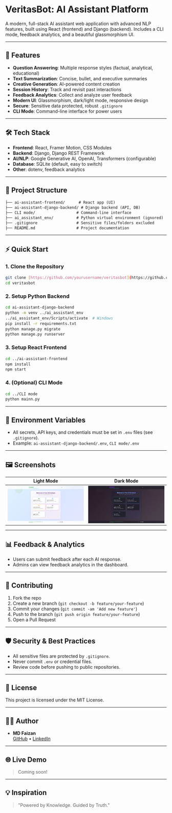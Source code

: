 # VeritasBot: AI Assistant Platform

A modern, full-stack AI assistant web application with advanced NLP features, built using React (frontend) and Django (backend). Includes a CLI mode, feedback analytics, and a beautiful glassmorphism UI.

---

## 🚀 Features

- **Question Answering**: Multiple response styles (factual, analytical, educational)
- **Text Summarization**: Concise, bullet, and executive summaries
- **Creative Generation**: AI-powered content creation
- **Session History**: Track and revisit past interactions
- **Feedback Analytics**: Collect and analyze user feedback
- **Modern UI**: Glassmorphism, dark/light mode, responsive design
- **Secure**: Sensitive data protected, robust `.gitignore`
- **CLI Mode**: Command-line interface for power users

---

## 🛠️ Tech Stack

- **Frontend**: React, Framer Motion, CSS Modules
- **Backend**: Django, Django REST Framework
- **AI/NLP**: Google Generative AI, OpenAI, Transformers (configurable)
- **Database**: SQLite (default, easy to switch)
- **Other**: dotenv, feedback analytics

---

## 📁 Project Structure

```
├── ai-assistant-frontend/      # React app (UI)
├── ai-assistant-django-backend/ # Django backend (API, DB)
├── CLI mode/                  # Command-line interface
├── ai_assistant_env/          # Python virtual environment (ignored)
├── .gitignore                 # Sensitive files/folders excluded
├── README.md                  # Project documentation
```

---

## ⚡ Quick Start

### 1. Clone the Repository
```bash
git clone [https://github.com/yourusername/veritasbot](https://github.com/Faiz-3112/VeritasBot-The-AI-Assistant).git
cd veritasbot
```

### 2. Setup Python Backend
```bash
cd ai-assistant-django-backend
python -m venv ../ai_assistant_env
../ai_assistant_env/Scripts/activate  # Windows
pip install -r requirements.txt
python manage.py migrate
python manage.py runserver
```

### 3. Setup React Frontend
```bash
cd ../ai-assistant-frontend
npm install
npm start
```

### 4. (Optional) CLI Mode
```bash
cd ../CLI mode
python mainn.py
```

---

## 🔑 Environment Variables
- All secrets, API keys, and credentials must be set in `.env` files (see `.gitignore`).
- Example: `ai-assistant-django-backend/.env`, `CLI mode/.env`

---

## 🖼️ Screenshots

| Light Mode | Dark Mode |
|------------|-----------|
| ![Light](docs/screenshot-light.png) | ![Dark](docs/screenshot-dark.png) |

---

## 📊 Feedback & Analytics
- Users can submit feedback after each AI response.
- Admins can view feedback analytics in the dashboard.

---

## 🤝 Contributing
1. Fork the repo
2. Create a new branch (`git checkout -b feature/your-feature`)
3. Commit your changes (`git commit -am 'Add new feature'`)
4. Push to the branch (`git push origin feature/your-feature`)
5. Open a Pull Request

---

## 🛡️ Security & Best Practices
- All sensitive files are protected by `.gitignore`.
- Never commit `.env` or credential files.
- Review code before pushing to public repositories.

---

## 📄 License
This project is licensed under the MIT License.

---

## 👨‍💻 Author
- **MD Faizan**  
  [GitHub](https://github.com/Faiz-3112) • [LinkedIn](https://linkedin.com/in/md-faizan-81113031b)

---

## 🌐 Live Demo
> Coming soon!

---

## 💡 Inspiration
> "Powered by Knowledge. Guided by Truth."
